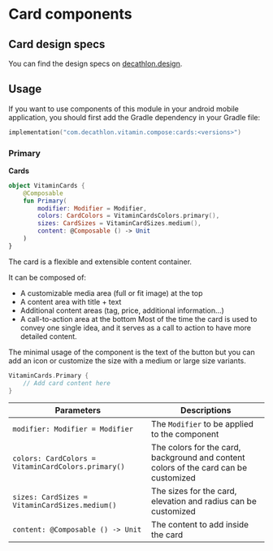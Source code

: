 # Card components

## Card design specs

You can find the design specs on [decathlon.design](https://www.decathlon.design/726f8c765/p/88fc2b-card/b/51e109).

## Usage

If you want to use components of this module in your android mobile application, you should
first add the Gradle dependency in your Gradle file:

```kotlin
implementation("com.decathlon.vitamin.compose:cards:<versions>")
```

### Primary

**Cards**

```kotlin
object VitaminCards {
    @Composable
    fun Primary(
        modifier: Modifier = Modifier,
        colors: CardColors = VitaminCardsColors.primary(),
        sizes: CardSizes = VitaminCardSizes.medium(),
        content: @Composable () -> Unit
    )
}
```

The card is a flexible and extensible content container.

It can be composed of:

- A customizable media area (full or fit image) at the top
- A content area with title + text
- Additional content areas (tag, price, additional information...)
- A call-to-action area at the bottom
Most of the time the card is used to convey one single idea, and it serves as a call to action to have more detailed content.

The minimal usage of the component is the text of the button but you can add an icon or customize
the size with a medium or large size variants.

```kotlin
VitaminCards.Primary {
    // Add card content here
}
```

Parameters | Descriptions
-- | --
`modifier: Modifier = Modifier` | The `Modifier` to be applied to the component
`colors: CardColors = VitaminCardColors.primary()` | The colors for the card, background and content colors of the card can be customized
`sizes: CardSizes = VitaminCardSizes.medium()` | The sizes for the card, elevation and radius can be customized
`content: @Composable () -> Unit` | The content to add inside the card